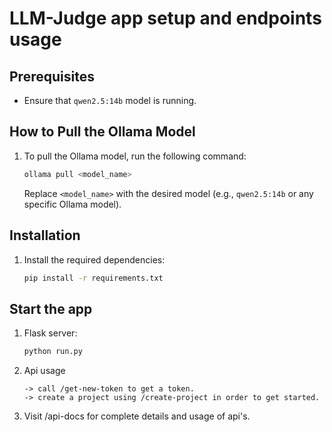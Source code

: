

# LLM-Judge app setup and endpoints usage

## Prerequisites
- Ensure that `qwen2.5:14b` model is running.

## How to Pull the Ollama Model
1. To pull the Ollama model, run the following command:
    ```sh
    ollama pull <model_name>
    ```
    Replace `<model_name>` with the desired model (e.g., `qwen2.5:14b` or any specific Ollama model).


## Installation
1. Install the required dependencies:
    ```sh
    pip install -r requirements.txt
    ```

## Start the app
1. Flask server:
    ```sh
    python run.py
    ```
2. Api usage 
    ```
    -> call /get-new-token to get a token.
    -> create a project using /create-project in order to get started.
    ```
3. Visit /api-docs for complete details and usage of api's.

